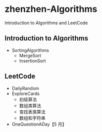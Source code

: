 # zhenzhen-Algorithms

Introduction to Algorithms and LeetCode

## Introduction to Algorithms

- SortingAlgorithms
  - MergeSort
  - InsertionSort

## LeetCode

- DailyRandom
- ExploreCards
  - 初级算法
  - 数组类算法
  - 查找表类算法
  - 数组和字符串
- OneQuestionADay【5 月】
